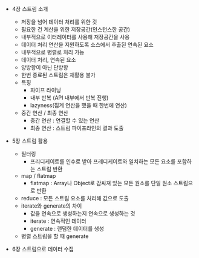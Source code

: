 * 4장 스트림 소개
  * 저장을 넘어 데이터 처리를 위한 것
  * 필요한 건 계산을 위한 저장공간(인스턴스한 공간)
  * 내부적으로 이터레이터를 사용해 저장공간을 사용
  * 데이터 처리 연산을 지원하도록 소스에서 추출된 연속된 요소
  * 내부적으로 병렬로 처리 가능
  * 데이터 처리, 연속된 요소
  * 양방향이 아닌 단방향
  * 한번 종료된 스트림은 재활용 불가
  * 특징
    * 파이프 라이닝
    * 내부 반복 (API 내부에서 반복 진행)
    * lazyness(집계 연산을 했을 때 한번에 연산)
  * 중간 연산 / 최종 연산
    * 중간 연산 : 연결할 수 있는  연산
    * 최종 연산 : 스트림 파이프라인의 결과 도출

* 5장 스트림 활용
  * 필터링
    * 프리디케이트를 인수로 받아 프레디케이트와 일치하는 모든 요소를 포함하는 스트림 반환
  * map / flatmap
    * flatmap : Array나 Object로 감싸져 있는 모든 원소를 단일 원소 스트림으로 반환
  * reduce : 모든 스트림 요소를 처리해 값으로 도출
  * iterate와 generate의 차이
    * 값을 연속으로 생성하는지 연속으로 생성하는 것
    * iterate : 연속적인 데이터
    * generate : 랜덤한 데이터를 생성
  * 병렬 스트림을 할 때 generate

* 6장 스트림으로 데이터 수집